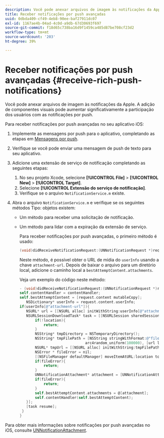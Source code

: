 ```yaml
---
description: Você pode anexar arquivos de imagem às notificações da Apple. A adição de componentes visuais pode aumentar significativamente a participação dos usuários com as notificações por push.
title: Receber notificações por push avançadas
uuid: 0dbda409-cf49-4eb8-90ee-baf27911dc07
exl-id: 1167ae4b-04ad-4c0d-a9db-67d30693f697
source-git-commit: f18d65c738ba16d9f1459ca485d87be708cf23d2
workflow-type: tm+mt
source-wordcount: '203'
ht-degree: 39%

---
```


# Receber notificações por push avançadas {#receive-rich-push-notifications}

Você pode anexar arquivos de imagem às notificações da Apple. A adição de componentes visuais pode aumentar significativamente a participação dos usuários com as notificações por push.

Para receber notificações por push avançadas no seu aplicativo iOS:

1. Implemente as mensagens por push para o aplicativo, completando as etapas em [Mensagens por push](/help/ios/messaging-main/push-messaging/push-messaging.md).
1. Verifique se você pode enviar uma mensagem de push de texto para seu aplicativo.
1. Adicione uma extensão de serviço de notificação completando as seguintes etapas:

   1. No seu projeto Xcode, selecione **[!UICONTROL File]** > **[!UICONTROL New]** > **[!UICONTROL Target]**.
   1. Selecione **[!UICONTROL Extensão do serviço de notificação]**.
   1. Verifique se o arquivo `NotificationService.m` existe.

1. Abra o arquivo `NotificationService.m` e verifique se os seguintes métodos Tipo: objetos existem:

   * Um método para receber uma solicitação de notificação.
   * Um método para lidar com a expiração da extensão de serviço.

      Para receber notificações por push avançadas, o primeiro método é usado:

      ```objective-c
      (void)didReceiveNotificationRequest:(UNNotificationRequest *)request withContentHandler:(void (^)(UNNotificationContent *contentToDeliver))contentHandler;
      ```

      Neste método, é possível obter o URL de mídia do `userInfo` usando a chave `attachment-url`. Depois de baixar o arquivo para um diretório local, adicione o caminho local a `bestAttemptContent.attachments`.

      Veja um exemplo do código neste método:

      ```objective-c
      - (void)didReceiveNotificationRequest:(UNNotificationRequest *)request withContentHandler:(void (^)(UNNotificationContent * _Nonnull))contentHandler {
      self.contentHandler = contentHandler;
      self.bestAttemptContent = [request.content mutableCopy];
         NSDictionary* userInfo = request.content.userInfo;
      if(userInfo[@"attachment-url"]){
         NSURL* url = [[NSURL alloc] initWithString:userInfo[@"attachment-url"]];
         NSURLSessionDownloadTask* task = [[NSURLSession sharedSession] downloadTaskWithURL:url completionHandler:^(NSURL * _Nullable location, NSURLResponse * _Nullable response, NSError * _Nullable error) {
             if(!location){
                 return;
             }
             NSString* tmpDirectory = NSTemporaryDirectory();
             NSString* tmpFilePath = [NSString stringWithFormat:@"file://%@%d%d%@", tmpDirectory, arc4random_uniform(100000),
                                    arc4random_uniform(100000), [url lastPathComponent]];
             NSURL* tmpUrl = [[NSURL alloc] initWithString:tmpFilePath];
             NSError * fileError = nil;
             [[NSFileManager defaultManager] moveItemAtURL:location toURL:tmpUrl error:&amp;fileError];
             if(fileError){
                 return;
             }
             UNNotificationAttachment* attachment = [UNNotificationAttachment attachmentWithIdentifier:@"video" URL:tmpUrl options:nil error:&amp;fileError];
             if(fileError){
                 return;
             }
             self.bestAttemptContent.attachments = @[attachment];
             self.contentHandler(self.bestAttemptContent);
         }];
         [task resume];
       }
      }
      ```


Para obter mais informações sobre notificações por push avançadas no iOS, consulte [UNNotificationAttachment](https://developer.apple.com/documentation/usernotifications/unnotificationattachment).
